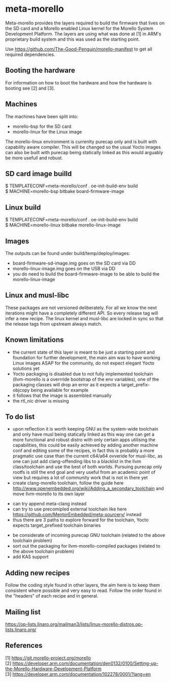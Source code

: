 meta-morello
==============

Meta-morello provides the layers required to build the firmware that lives on the SD card and a Morello enabled
Linux kernel for the Morello System Development Platform. The layers are using what was done at [1]
in ARM's proprietary build system and this was used as the starting point.

Use https://github.com/The-Good-Penguin/morello-manifest to get all required dependencies.

Booting the hardware
--------------------

For information on how to boot the hardware and how the hardware is booting see [2] and [3].

Machines
--------

The machines have been split into:  
- morello-bsp for the SD card  
- morello-linux for the Linux image  

The morello-linux environment is currenlty purecap only and is built with capability aware
compiler. This will be changed so the usual Yocto images can also be built with purecap
being statically linked as this would arguably be more usefull and robust.

SD card image builld
--------------------

$ TEMPLATECONF=meta-morello/conf . oe-init-build-env build  
$ MACHINE=morello-bsp bitbake board-firmware-image  

Linux build
-----------

$ TEMPLATECONF=meta-morello/conf . oe-init-build-env build  
$ MACHINE=morello-linux bitbake morello-linux-image  

Images
------

The outputs can be found under build/temp/deploy/images:  
- board-firmware-sd-image.img goes on the SD card  via DD  
- morello-linux-image.img goes on the USB via DD  
- you do need to build the board-firmware-image to be able to build the morello-linux-image

Linux and musl-libc
-------------------

These packages are not versioned deliberately. For all we know the next iterations might have
a completely different API. So every release tag will infer a new recipe. The linux kernel and musl-libc are locked in
sync so that the release tags from upstream always match.

Known limitations
-----------------
- the current state of this layer is meant to be just a starting point and foundation for further development, the main aim was to have working Linux images ASAP for the community, do not expect elegant Yocto solutions yet
- Yocto packaging is disabled due to not fully implemented toolchain (llvm-morello is a overrride bootstrap of the env variables), one of the packaging classes will drop an error as it expects a target_prefix-objcopy being available for example
- it follows that the image is assembled manually
- the rtl_nic driver is missing

To do list
----------
- upon reflection it is worth keeping GNU as the system-wide toolchain and only have musl being statically linked as this way one can get a more functional and robust distro with only certain apps utilising the capabilities, this could be easily achieved by adding another machine conf and editing some of the recipes, in fact this is probably a more pragmatic use case than the current c64/a64 ovveride for musl-libc, as one can just add clang-offending libs to a blacklist in the llvm class/toolchain and use the best of both worlds. Pursuing purecap only rootfs is still the end goal and very useful from an academic point of view but requires a lot of community work that is not in there yet
- create clang-morello toolchain, follow the guide here http://www.openembedded.org/wiki/Adding_a_secondary_toolchain and move llvm-morello to its own layer
* can try append meta-clang instead
* can try to use precomipled external toolchain like here https://github.com/MentorEmbedded/meta-sourcery/ instead
* thus there are 3 paths to explore forward for the toolchain, Yocto expects target_prefixed toolchain binaries 
- be considerate of incoming purecap GNU toolchain (related to the above toolchain problem)
- sort out the packaging for llvm-morello-compiled packages (related to the above toolchain problem)
- add KAS support

Adding new recipes
------------------

Follow the coding style found in other layers, the aim here is to keep them consistent where possible
and very easy to read. Follow the order found in the "headers" of each recipe and in general.

Mailing list
------------

https://op-lists.linaro.org/mailman3/lists/linux-morello-distros.op-lists.linaro.org/

References
----------

[1] https://git.morello-project.org/morello \
[2] https://developer.arm.com/documentation/den0132/0100/Setting-up-the-Morello-Hardware-Development-Platform \
[3] https://developer.arm.com/documentation/102278/0001/?lang=en
